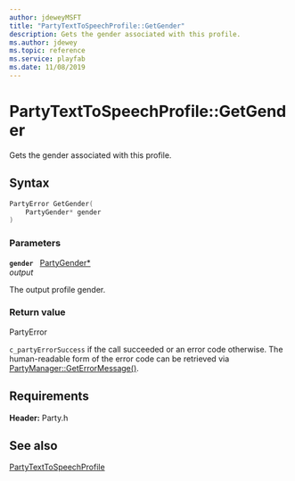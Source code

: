 ```yaml
---
author: jdeweyMSFT
title: "PartyTextToSpeechProfile::GetGender"
description: Gets the gender associated with this profile.
ms.author: jdewey
ms.topic: reference
ms.service: playfab
ms.date: 11/08/2019
---
```


# PartyTextToSpeechProfile::GetGender  

Gets the gender associated with this profile.  

## Syntax  
  
```cpp
PartyError GetGender(  
    PartyGender* gender  
)  
```  
  
### Parameters  
  
**`gender`** &nbsp; [PartyGender*](../../../enums/partygender.md)  
*output*  
  
The output profile gender.  
  
  
### Return value  
PartyError
  
```c_partyErrorSuccess``` if the call succeeded or an error code otherwise. The human-readable form of the error code can be retrieved via [PartyManager::GetErrorMessage()](../../PartyManager/methods/partymanager_geterrormessage.md).
  
  
## Requirements  
  
**Header:** Party.h
  
## See also  
[PartyTextToSpeechProfile](../partytexttospeechprofile.md)  

  
  

